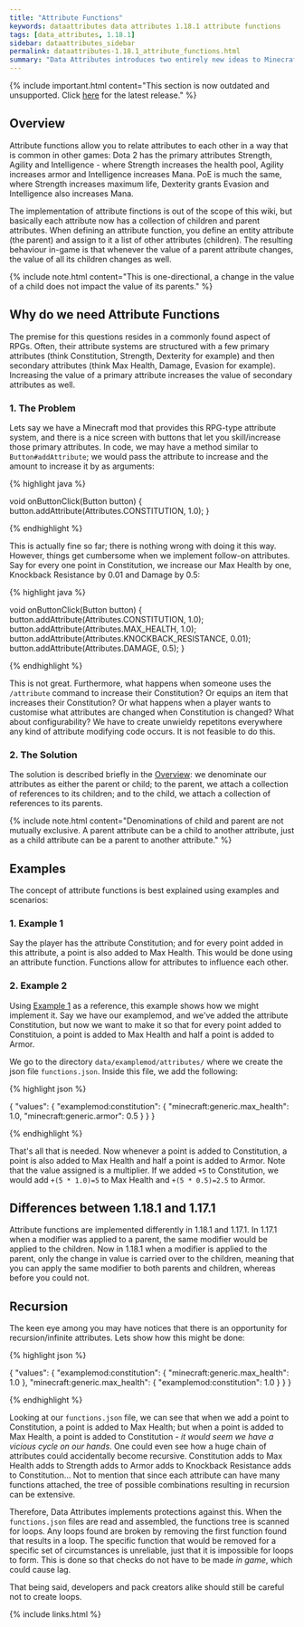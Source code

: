 ```yaml
---
title: "Attribute Functions"
keywords: dataattributes data attributes 1.18.1 attribute functions
tags: [data_attributes, 1.18.1]
sidebar: dataattributes_sidebar
permalink: dataattributes-1.18.1_attribute_functions.html
summary: "Data Attributes introduces two entirely new ideas to Minecraft's entity attributes: functions and properties. This section covers attribute functions by presenting a series of examples."
---
```


{% include important.html content="This section is now outdated and unsupported. Click [here](dataattributes-1.18.2_home) for the latest release." %}

## Overview

Attribute functions allow you to relate attributes to each other in a way that is common in other games: Dota 2 has the primary attributes Strength, Agility and Intelligence - where Strength increases the health pool, Agility increases armor and Intelligence increases Mana. PoE is much the same, where Strength increases maximum life, Dexterity grants Evasion and Intelligence also increases Mana.

The implementation of attribute finctions is out of the scope of this wiki, but basically each attribute now has a collection of children and parent attributes. When defining an attribute function, you define an entity attribute (the parent) and assign to it a list of other attributes (children). The resulting behaviour in-game is that whenever the value of a parent attribute changes, the value of all its children changes as well.

{% include note.html content="This is one-directional, a change in the value of a child does not impact the value of its parents." %}

## Why do we need Attribute Functions

The premise for this questions resides in a commonly found aspect of RPGs. Often, their attribute systems are structured with a few primary attributes (think Constitution, Strength, Dexterity for example) and then secondary attributes (think Max Health, Damage, Evasion for example). Increasing the value of a primary attribute increases the value of secondary attributes as well. 

### 1. The Problem

Lets say we have a Minecraft mod that provides this RPG-type attribute system, and there is a nice screen with buttons that let you skill/increase those primary attributes. In code, we may have a method similar to `Button#addAttribute`; we would pass the attribute to increase and the amount to increase it by as arguments:

{% highlight java %}

void onButtonClick(Button button) {
    button.addAttribute(Attributes.CONSTITUTION, 1.0);
}

{% endhighlight %}

This is actually fine so far; there is nothing wrong with doing it this way. However, things get cumbersome when we implement follow-on attributes. Say for every one point in Constitution, we increase our Max Health by one, Knockback Resistance by 0.01 and Damage by 0.5:

{% highlight java %}

void onButtonClick(Button button) {
    button.addAttribute(Attributes.CONSTITUTION, 1.0);
    button.addAttribute(Attributes.MAX_HEALTH, 1.0);
    button.addAttribute(Attributes.KNOCKBACK_RESISTANCE, 0.01);
    button.addAttribute(Attributes.DAMAGE, 0.5);
}

{% endhighlight %}

This is not great. Furthermore, what happens when someone uses the `/attribute` command to increase their Constitution? Or equips an item that increases their Constitution? Or what happens when a player wants to customise what attributes are changed when Constitution is changed? What about configurability? We have to create unwieldy repetitons everywhere any kind of attribute modifying code occurs. It is not feasible to do this.

### 2. The Solution

The solution is described briefly in the [Overview](#overview): we denominate our attributes as either the parent or child; to the parent, we attach a collection of references to its children; and to the child, we attach a collection of references to its parents.

{% include note.html content="Denominations of child and parent are not mutually exclusive. A parent attribute can be a child to another attribute, just as a child attribute can be a parent to another attribute." %}

## Examples

The concept of attribute functions is best explained using examples and scenarios:

### 1. Example 1

Say the player has the attribute Constitution; and for every point added in this attribute, a point is also added to Max Health. This would be done using an attribute function. Functions allow for attributes to influence each other.

### 2. Example 2

Using [Example 1](#1-example-1) as a reference, this example shows how we might implement it. Say we have our examplemod, and we've added the attribute Constitution, but now we want to make it so that for every point added to Constituion, a point is added to Max Health and half a point is added to Armor.

We go to the directory `data/examplemod/attributes/` where we create the json file `functions.json`. Inside this file, we add the following:

{% highlight json %}

{
    "values": {
        "examplemod:constitution": {
            "minecraft:generic.max_health": 1.0,
            "minecraft:generic.armor": 0.5
        }
    }
}

{% endhighlight %}

That's all that is needed. Now whenever a point is added to Constitution, a point is also added to Max Health and half a point is added to Armor. Note that the value assigned is a multiplier. If we added `+5` to Constitution, we would add `+(5 * 1.0)=5` to Max Health and `+(5 * 0.5)=2.5` to Armor.

## Differences between 1.18.1 and 1.17.1

Attribute functions are implemented differently in 1.18.1 and 1.17.1. In 1.17.1 when a modifier was applied to a parent, the same modifier would be applied to the children. Now in 1.18.1 when a modifier is applied to the parent, only the change in value is carried over to the children, meaning that you can apply the same modifier to both parents and children, whereas before you could not.

## Recursion

The keen eye among you may have notices that there is an opportunity for recursion/infinite attributes. Lets show how this might be done:

{% highlight json %}

{
    "values": {
        "examplemod:constitution": {
            "minecraft:generic.max_health": 1.0
        },
        "minecraft:generic.max_health": {
            "examplemod:constitution": 1.0
        }
    }
}

{% endhighlight %}

Looking at our `functions.json` file, we can see that when we add a point to Constitution, a point is added to Max Health; but when a point is added to Max Health, a point is added to Constitution - *it would seem we have a vicious cycle on our hands*. One could even see how a huge chain of attributes could accidentally become recursive. Constitution adds to Max Health adds to Strength adds to Armor adds to Knockback Resistance adds to Constitution… Not to mention that since each attribute can have many functions attached, the tree of possible combinations resulting in recursion can be extensive.

Therefore, Data Attributes implements protections against this. When the `functions.json` files are read and assembled, the functions tree is scanned for loops. Any loops found are broken by removing the first function found that results in a loop. The specific function that would be removed for a specific set of circumstances is unreliable, just that it is impossible for loops to form. This is done so that checks do not have to be made *in game*, which could cause lag.

That being said, developers and pack creators alike should still be careful not to create loops.

{% include links.html %}
